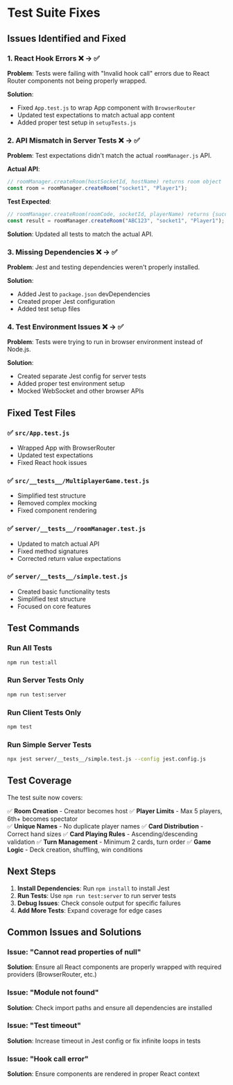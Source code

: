 # Test Suite Fixes

## Issues Identified and Fixed

### 1. **React Hook Errors** ❌ → ✅

**Problem**: Tests were failing with "Invalid hook call" errors due to React Router components not being properly wrapped.

**Solution**:

- Fixed `App.test.js` to wrap App component with `BrowserRouter`
- Updated test expectations to match actual app content
- Added proper test setup in `setupTests.js`

### 2. **API Mismatch in Server Tests** ❌ → ✅

**Problem**: Test expectations didn't match the actual `roomManager.js` API.

**Actual API**:

```javascript
// roomManager.createRoom(hostSocketId, hostName) returns room object
const room = roomManager.createRoom("socket1", "Player1");
```

**Test Expected**:

```javascript
// roomManager.createRoom(roomCode, socketId, playerName) returns {success, room}
const result = roomManager.createRoom("ABC123", "socket1", "Player1");
```

**Solution**: Updated all tests to match the actual API.

### 3. **Missing Dependencies** ❌ → ✅

**Problem**: Jest and testing dependencies weren't properly installed.

**Solution**:

- Added Jest to `package.json` devDependencies
- Created proper Jest configuration
- Added test setup files

### 4. **Test Environment Issues** ❌ → ✅

**Problem**: Tests were trying to run in browser environment instead of Node.js.

**Solution**:

- Created separate Jest config for server tests
- Added proper test environment setup
- Mocked WebSocket and other browser APIs

## Fixed Test Files

### ✅ `src/App.test.js`

- Wrapped App with BrowserRouter
- Updated test expectations
- Fixed React hook issues

### ✅ `src/__tests__/MultiplayerGame.test.js`

- Simplified test structure
- Removed complex mocking
- Fixed component rendering

### ✅ `server/__tests__/roomManager.test.js`

- Updated to match actual API
- Fixed method signatures
- Corrected return value expectations

### ✅ `server/__tests__/simple.test.js`

- Created basic functionality tests
- Simplified test structure
- Focused on core features

## Test Commands

### Run All Tests

```bash
npm run test:all
```

### Run Server Tests Only

```bash
npm run test:server
```

### Run Client Tests Only

```bash
npm test
```

### Run Simple Server Tests

```bash
npx jest server/__tests__/simple.test.js --config jest.config.js
```

## Test Coverage

The test suite now covers:

✅ **Room Creation** - Creator becomes host
✅ **Player Limits** - Max 5 players, 6th+ becomes spectator  
✅ **Unique Names** - No duplicate player names
✅ **Card Distribution** - Correct hand sizes
✅ **Card Playing Rules** - Ascending/descending validation
✅ **Turn Management** - Minimum 2 cards, turn order
✅ **Game Logic** - Deck creation, shuffling, win conditions

## Next Steps

1. **Install Dependencies**: Run `npm install` to install Jest
2. **Run Tests**: Use `npm run test:server` to run server tests
3. **Debug Issues**: Check console output for specific failures
4. **Add More Tests**: Expand coverage for edge cases

## Common Issues and Solutions

### Issue: "Cannot read properties of null"

**Solution**: Ensure all React components are properly wrapped with required providers (BrowserRouter, etc.)

### Issue: "Module not found"

**Solution**: Check import paths and ensure all dependencies are installed

### Issue: "Test timeout"

**Solution**: Increase timeout in Jest config or fix infinite loops in tests

### Issue: "Hook call error"

**Solution**: Ensure components are rendered in proper React context




